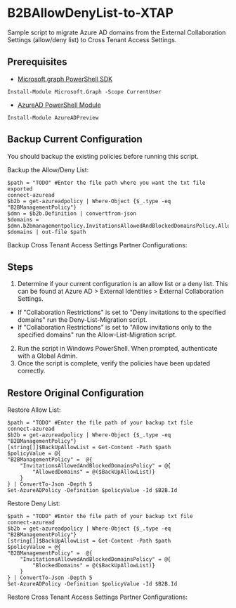 # B2BAllowDenyList-to-XTAP
Sample script to migrate Azure AD domains from the External Collaboration Settings (allow/deny list) to Cross Tenant Access Settings.

## Prerequisites
- [Microsoft.graph PowerShell SDK](https://docs.microsoft.com/en-us/graph/powershell/installation)

```
Install-Module Microsoft.Graph -Scope CurrentUser
```
- [AzureAD PowerShell Module](https://docs.microsoft.com/en-us/powershell/azure/active-directory/install-adv2?view=azureadps-2.0)

```
Install-Module AzureADPreview
```

## Backup Current Configuration
You should backup the existing policies before running this script.

Backup the Allow/Deny List:
```
$path = "TODO" #Enter the file path where you want the txt file exported
connect-azuread
$b2b = get-azureadpolicy | Where-Object {$_.type -eq "B2BManagementPolicy"}
$dmn = $b2b.Definition | convertfrom-json 
$domains = $dmn.b2bmanagementpolicy.InvitationsAllowedAndBlockedDomainsPolicy.AllowedDomains
$domains | out-file $path
```
Backup Cross Tenant Access Settings Partner Configurations:


## Steps
1. Determine if your current configuration is an allow list or a deny list. This can be found at Azure AD > External Identities > External Collaboration Settings. 
- If "Collaboration Restrictions" is set to "Deny invitations to the specified domains" run the Deny-List-Migration script.
- If "Collaboration Restrictions" is set to "Allow invitations only to the specified domains" run the Allow-List-Migration script.
2. Run the script in Windows PowerShell. When prompted, authenticate with a Global Admin.
3. Once the script is complete, verify the policies have been updated correctly.

## Restore Original Configuration

Restore Allow List:
```
$path = "TODO" #Enter the file path of your backup txt file
connect-azuread
$b2b = get-azureadpolicy | Where-Object {$_.type -eq "B2BManagementPolicy"}
[string[]]$BackUpAllowList = Get-Content -Path $path
$policyValue = @{
"B2BManagementPolicy" =  @{
    "InvitationsAllowedAndBlockedDomainsPolicy" = @{
        "AllowedDomains" = @($BackUpAllowList)}
    }
} | ConvertTo-Json -Depth 5
Set-AzureADPolicy -Definition $policyValue -Id $B2B.Id
```

Restore Deny List:
```
$path = "TODO" #Enter the file path of your backup txt file
connect-azuread
$b2b = get-azureadpolicy | Where-Object {$_.type -eq "B2BManagementPolicy"}
[string[]]$BackUpAllowList = Get-Content -Path $path
$policyValue = @{
"B2BManagementPolicy" =  @{
    "InvitationsAllowedAndBlockedDomainsPolicy" = @{
        "BlockedDomains" = @($BackUpAllowList)}
    }
} | ConvertTo-Json -Depth 5
Set-AzureADPolicy -Definition $policyValue -Id $B2B.Id
```

Restore Cross Tenant Access Settings Partner Configurations:
